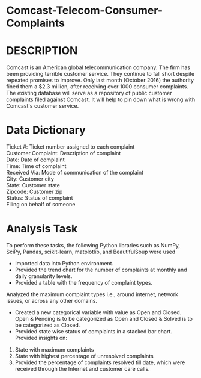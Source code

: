# Comcast-Telecom-Consumer-Complaints

# DESCRIPTION  
  
Comcast is an American global telecommunication company. The firm has been providing terrible customer service. They continue to fall short despite repeated promises to improve. Only last month (October 2016) the authority fined them a $2.3 million, after receiving over 1000 consumer complaints.
The existing database will serve as a repository of public customer complaints filed against Comcast.
It will help to pin down what is wrong with Comcast's customer service.  
  
# Data Dictionary  
  
Ticket #: Ticket number assigned to each complaint  
Customer Complaint: Description of complaint  
Date: Date of complaint  
Time: Time of complaint  
Received Via: Mode of communication of the complaint  
City: Customer city  
State: Customer state  
Zipcode: Customer zip  
Status: Status of complaint  
Filing on behalf of someone  

# Analysis Task  
  
To perform these tasks, the following Python libraries such as NumPy, SciPy, Pandas, scikit-learn, matplotlib, and BeautifulSoup were used

- Imported data into Python environment.
- Provided the trend chart for the number of complaints at monthly and daily granularity levels.
- Provided a table with the frequency of complaint types.

Analyzed the maximum complaint types i.e., around internet, network issues, or across any other domains.
- Created a new categorical variable with value as Open and Closed. Open & Pending is to be categorized as Open and Closed & Solved is to be categorized as Closed.
- Provided state wise status of complaints in a stacked bar chart. Provided insights on:  
1. State with maximum complaints  
2. State with highest percentage of unresolved complaints  
3. Provided the percentage of complaints resolved till date, which were received through the Internet and customer care calls.
